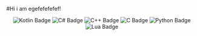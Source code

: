 #Hi i am egefefefefef!
<p align="center">
  <img src="https://img.shields.io/badge/-Kotlin-0095D5?style=flat-square&logo=kotlin&logoColor=white" alt="Kotlin Badge"/>
  <img src="https://img.shields.io/badge/-C%23-239120?style=flat-square&logo=c-sharp&logoColor=white" alt="C# Badge"/>
  <img src="https://img.shields.io/badge/-C%2B%2B-00599C?style=flat-square&logo=c%2B%2B&logoColor=white" alt="C++ Badge"/>
  <img src="https://img.shields.io/badge/-C-A8B9CC?style=flat-square&logo=c&logoColor=white" alt="C Badge"/>
  <img src="https://img.shields.io/badge/-Python-3776AB?style=flat-square&logo=python&logoColor=white" alt="Python Badge"/>
  <img src="https://img.shields.io/badge/-Lua-000080?style=flat-square&logo=lua&logoColor=white" alt="Lua Badge"/>
</p>
